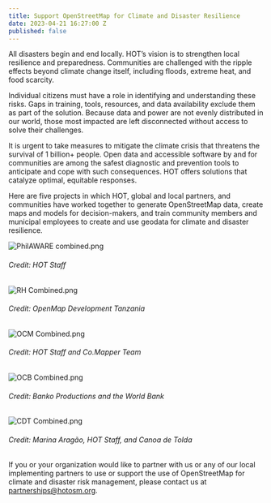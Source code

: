 ```yaml
---
title: Support OpenStreetMap for Climate and Disaster Resilience
date: 2023-04-21 16:27:00 Z
published: false
---
```


All disasters begin and end locally. HOT’s vision is to strengthen local resilience and preparedness. Communities are challenged with the ripple effects beyond climate change itself, including floods, extreme heat, and food scarcity. 

Individual citizens must have a role in identifying and understanding these risks. Gaps in training, tools, resources, and data availability exclude them as part of the solution. Because data and power are not evenly distributed in our world, those most impacted are left disconnected without access to solve their challenges.

It is urgent to take measures to mitigate the climate crisis that threatens the survival of 1 billion+ people. Open data and accessible software by and for communities are among the safest diagnostic and prevention tools to anticipate and cope with such consequences. HOT offers solutions that catalyze optimal, equitable responses.

Here are five projects in which HOT, global and local partners, and communities have worked together to generate OpenStreetMap data, create maps and models for decision-makers, and train community members and municipal employees to create and use geodata for climate and disaster resilience.

![PhilAWARE combined.png](/uploads/PhilAWARE%20combined.png)
<figcaption align = "left"><h6>Credit: HOT Staff</h6></figcaption>

![RH Combined.png](/uploads/RH%20Combined.png)
<figcaption align = "left"><h6>Credit: OpenMap Development Tanzania</h6></figcaption>

![OCM Combined.png](/uploads/OCM%20Combined.png)
<figcaption align = "left"><h6>Credit: HOT Staff and Co.Mapper Team</h6></figcaption>

![OCB Combined.png](/uploads/OCB%20Combined.png)
<figcaption align = "left"><h6>Credit: Banko Productions and the World Bank</h6></figcaption>

![CDT Combined.png](/uploads/CDT%20Combined.png)
<figcaption align = "left"><h6>Credit: Marina Aragão, HOT Staff, and Canoa de Tolda</h6></figcaption>

If you or your organization would like to partner with us or any of our local implementing partners to use or support the use of OpenStreetMap for climate and disaster risk management, please contact us at [partnerships@hotosm.org](mailto:partnerships@hotosm.org).